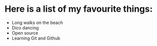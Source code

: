 # Here is a list of my favourite things:
- Long walks on the beach
- Dico dancing
- Open source
- Learning Git and Github
